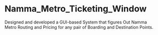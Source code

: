 # Namma_Metro_Ticketing_Window
Designed and developed a GUI-based System that figures Out Namma Metro Routing and Pricing for any pair of Boarding and Destination Points.
